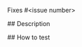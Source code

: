 <!--
  Thanks for making a pull request! 
  
  Before submitting, please read our contributing guidelines:
  https://github.com/unmock/openapi-typed#contributing

  Have any questions? 
  Feel free to ask in this PR and one of our maintainers will be happy to help 🙌
-->

Fixes #<issue number>

## Description

<!-- Write a brief description of the changes introduced by this PR -->

## How to test 

<!-- What steps can we take to test that your code is working properly -->
